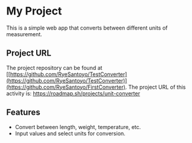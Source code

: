 # My Project

This is a simple web app that converts between different units of measurement.

## Project URL

The project repository can be found at [[https://github.com/RyeSantoyo/TestConverter](https://github.com/RyeSantoyo/TestConverter)](https://github.com/RyeSantoyo/FirstConverter).
The project URL of this activity is: https://roadmap.sh/projects/unit-converter


## Features

- Convert between length, weight, temperature, etc.
- Input values and select units for conversion.
